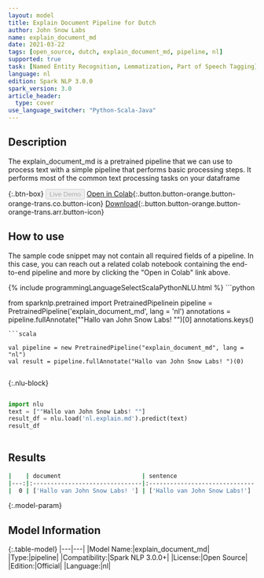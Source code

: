 ```yaml
---
layout: model
title: Explain Document Pipeline for Dutch
author: John Snow Labs
name: explain_document_md
date: 2021-03-22
tags: [open_source, dutch, explain_document_md, pipeline, nl]
supported: true
task: [Named Entity Recognition, Lemmatization, Part of Speech Tagging]
language: nl
edition: Spark NLP 3.0.0
spark_version: 3.0
article_header:
  type: cover
use_language_switcher: "Python-Scala-Java"
---
```


## Description

The explain_document_md is a pretrained pipeline that we can use to process text with a simple pipeline that performs basic processing steps.
         It performs most of the common text processing tasks on your dataframe

{:.btn-box}
<button class="button button-orange" disabled>Live Demo</button>
[Open in Colab](https://colab.research.google.com/github/JohnSnowLabs/spark-nlp-workshop/blob/2da56c087da53a2fac1d51774d49939e05418e57/jupyter/annotation/english/explain-document-dl/Explain%20Document%20DL.ipynb){:.button.button-orange.button-orange-trans.co.button-icon}
[Download](https://s3.amazonaws.com/auxdata.johnsnowlabs.com/public/models/explain_document_md_nl_3.0.0_3.0_1616434945966.zip){:.button.button-orange.button-orange-trans.arr.button-icon}

## How to use

The sample code snippet may not contain all required fields of a pipeline. In this case, you can reach out a related colab notebook containing the end-to-end pipeline and more by clicking the "Open in Colab" link above.




<div class="tabs-box" markdown="1">
{% include programmingLanguageSelectScalaPythonNLU.html %}
```python

from sparknlp.pretrained import PretrainedPipelinein
pipeline = PretrainedPipeline('explain_document_md', lang = 'nl')
annotations =  pipeline.fullAnnotate(""Hallo van John Snow Labs! "")[0]
annotations.keys()

```
```scala

val pipeline = new PretrainedPipeline("explain_document_md", lang = "nl")
val result = pipeline.fullAnnotate("Hallo van John Snow Labs! ")(0)


```

{:.nlu-block}
```python

import nlu
text = [""Hallo van John Snow Labs! ""]
result_df = nlu.load('nl.explain.md').predict(text)
result_df
    
```
</div>

## Results

```bash
|    | document                       | sentence                      | token                                     | lemma                                     | pos                                         | embeddings                   | ner                                   | entities            |
|---:|:-------------------------------|:------------------------------|:------------------------------------------|:------------------------------------------|:--------------------------------------------|:-----------------------------|:--------------------------------------|:--------------------|
|  0 | ['Hallo van John Snow Labs! '] | ['Hallo van John Snow Labs!'] | ['Hallo', 'van', 'John', 'Snow', 'Labs!'] | ['Hallo', 'van', 'John', 'Snow', 'Labs!'] | ['PROPN', 'ADP', 'PROPN', 'PROPN', 'PROPN'] | [[0.5910000205039978,.,...]] | ['O', 'O', 'B-PER', 'I-PER', 'I-PER'] | ['John Snow Labs!'] |
```

{:.model-param}
## Model Information

{:.table-model}
|---|---|
|Model Name:|explain_document_md|
|Type:|pipeline|
|Compatibility:|Spark NLP 3.0.0+|
|License:|Open Source|
|Edition:|Official|
|Language:|nl|